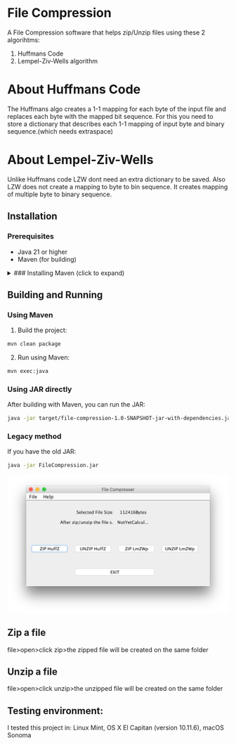 # File Compression

A File Compression software that helps zip/Unzip files using these 2 algorihtms:

1. Huffmans Code
2. Lempel-Ziv-Wells algorithm

# About Huffmans Code

The Huffmans algo creates a 1-1 mapping for each byte of the input file 
and replaces each byte with the mapped bit sequence. For this you need 
to store a dictionary that describes each 1-1 mapping of input byte and
binary sequence.(which needs extraspace)

# About Lempel-Ziv-Wells

Unlike Huffmans code LZW dont need an extra dictionary to be saved. Also
LZW does not create a mapping to byte to bin sequence. It creates mapping
of multiple byte to binary sequence.

## Installation

### Prerequisites
- Java 21 or higher
- Maven (for building)

<details>
<summary>### Installing Maven (click to expand)</summary>

On macOS:
```bash
brew install maven
```

On Linux:
```bash
sudo apt-get install maven  # For Debian/Ubuntu
sudo dnf install maven     # For Fedora
```

Verify installation:
```bash
mvn -version
```
</details>

## Building and Running

### Using Maven
1. Build the project:
```bash
mvn clean package
```

2. Run using Maven:
```bash
mvn exec:java
```

### Using JAR directly
After building with Maven, you can run the JAR:
```bash
java -jar target/file-compression-1.0-SNAPSHOT-jar-with-dependencies.jar
```

### Legacy method
If you have the old JAR:
```bash
java -jar FileCompression.jar
```

![Outlook](/git_resource/outlook.png?raw=true "File Compression GUI")

## Zip a file
file>open>click zip>the zipped file will be created on the same folder


## Unzip a file
file>open>click unzip>the unzipped file will be created on the same folder


## Testing environment:

I tested this project in:
Linux Mint, OS X El Capitan (version 10.11.6), macOS Sonoma
